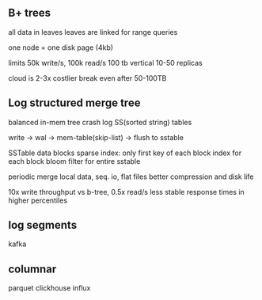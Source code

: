 ---
---
## B+ trees
all data in leaves
leaves are linked for range queries

one node = one disk page (4kb)

limits
50k write/s, 100k read/s
100 tb vertical
10-50 replicas

cloud is 2-3x costlier
break even after 50-100TB


## Log structured merge tree
balanced in-mem tree
crash log 
SS(sorted string) tables

write -> wal -> mem-table(skip-list) -> flush to sstable

SSTable
data blocks 
sparse index: only first key of each block
index for each block
bloom filter for entire sstable

periodic merge
local data, seq. io, flat files
better compression and disk life

10x write throughput vs b-tree, 0.5x read/s
less stable response times in higher percentiles

## log segments 
kafka 

## columnar 
parquet 
clickhouse
influx 